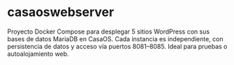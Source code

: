 # casaoswebserver
Proyecto Docker Compose para desplegar 5 sitios WordPress con sus bases de datos MariaDB en CasaOS. Cada instancia es independiente, con persistencia de datos y acceso vía puertos 8081–8085. Ideal para pruebas o autoalojamiento web.
